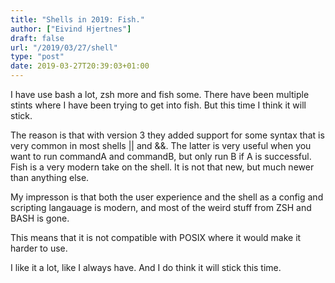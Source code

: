 ```yaml
---
title: "Shells in 2019: Fish."
author: ["Eivind Hjertnes"]
draft: false
url: "/2019/03/27/shell"
type: "post"
date: 2019-03-27T20:39:03+01:00
---
```


I have use bash a lot, zsh more and fish some. There have been multiple
stints where I have been trying to get into fish. But this time I think
it will stick.

The reason is that with version 3 they added support for some syntax
that is very common in most shells || and &&. The latter is very useful
when you want to run commandA and commandB, but only run B if A is
successful. Fish is a very modern take on the shell. It is not that new,
but much newer than anything else.

My impresson is that both the user experience and the shell as a config
and scripting langauage is modern, and most of the weird stuff from ZSH
and BASH is gone.

This means that it is not compatible with POSIX where it would make it
harder to use.

I like it a lot, like I always have. And I do think it will stick this
time.
